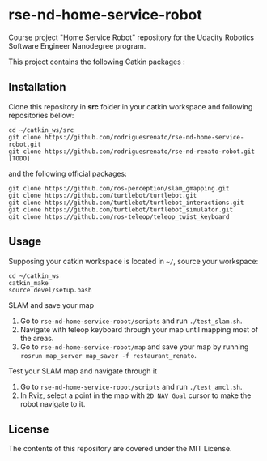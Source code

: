 # rse-nd-home-service-robot
Course project "Home Service Robot" repository for the Udacity Robotics Software Engineer Nanodegree program.

This project contains the following Catkin packages :

   
## Installation
Clone this repository in **src** folder in your catkin workspace and following repositories bellow:
```
cd ~/catkin_ws/src
git clone https://github.com/rodriguesrenato/rse-nd-home-service-robot.git
git clone https://github.com/rodriguesrenato/rse-nd-renato-robot.git [TODO]
```
and the following official packages:
```
git clone https://github.com/ros-perception/slam_gmapping.git
git clone https://github.com/turtlebot/turtlebot.git
git clone https://github.com/turtlebot/turtlebot_interactions.git
git clone https://github.com/turtlebot/turtlebot_simulator.git
git clone https://github.com/ros-teleop/teleop_twist_keyboard
```

## Usage
Supposing your catkin workspace is located in `~/`, source your workspace:
```
cd ~/catkin_ws
catkin_make
source devel/setup.bash
```
SLAM and save your map
1. Go to `rse-nd-home-service-robot/scripts` and run `./test_slam.sh`.
2. Navigate with teleop keyboard through your map until mapping most of the areas.
3. Go to `rse-nd-home-service-robot/map` and save your map by running `rosrun map_server map_saver -f restaurant_renato`. 

Test your SLAM map and navigate through it
1. Go to `rse-nd-home-service-robot/scripts` and run `./test_amcl.sh`.
2. In Rviz, select a point in the map with `2D NAV Goal` cursor to make the robot navigate to it.

## License
The contents of this repository are covered under the MIT License.
